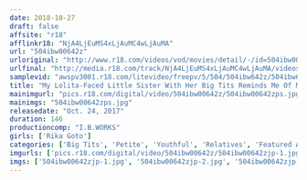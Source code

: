 ```yaml
---
date: 2018-10-27
draft: false
affsite: "r18"
afflinkr18: "NjA4LjEuMS4xLjAuMC4wLjAuMA"
url: "504ibw00642z"
urloriginal: "http://www.r18.com/videos/vod/movies/detail/-/id=504ibw00642z"
urlfinal: "http://media.r18.com/track/NjA4LjEuMS4xLjAuMC4wLjAuMA/videos/vod/movies/detail/-/id=504ibw00642z"
samplevid: "awspv3001.r18.com/litevideo/freepv/5/504/504ibw642z/504ibw642z_dmb_w.mp4"
title: "My Lolita-Faced Little Sister With Her Big Tits Reminds Me Of My Mom Rika Goto"
mainimgurl: "pics.r18.com/digital/video/504ibw00642z/504ibw00642zps.jpg"
mainimgs: "504ibw00642zps.jpg"
releasedate: "Oct. 24, 2017"
duration: 146
productioncomp: "I.B.WORKS"
girls: ['Rika Goto']
categories: ['Big Tits', 'Petite', 'Youthful', 'Relatives', 'Featured Actress', 'Sister', 'Creampie', 'Hi-Def']
imgurls: ['pics.r18.com/digital/video/504ibw00642z/504ibw00642zjp-1.jpg', 'pics.r18.com/digital/video/504ibw00642z/504ibw00642zjp-2.jpg', 'pics.r18.com/digital/video/504ibw00642z/504ibw00642zjp-3.jpg', 'pics.r18.com/digital/video/504ibw00642z/504ibw00642zjp-4.jpg', 'pics.r18.com/digital/video/504ibw00642z/504ibw00642zjp-5.jpg', 'pics.r18.com/digital/video/504ibw00642z/504ibw00642zjp-6.jpg', 'pics.r18.com/digital/video/504ibw00642z/504ibw00642zjp-7.jpg', 'pics.r18.com/digital/video/504ibw00642z/504ibw00642zjp-8.jpg', 'pics.r18.com/digital/video/504ibw00642z/504ibw00642zjp-9.jpg', 'pics.r18.com/digital/video/504ibw00642z/504ibw00642zjp-10.jpg', 'pics.r18.com/digital/video/504ibw00642z/504ibw00642zjp-11.jpg', 'pics.r18.com/digital/video/504ibw00642z/504ibw00642zjp-12.jpg', 'pics.r18.com/digital/video/504ibw00642z/504ibw00642zjp-13.jpg', 'pics.r18.com/digital/video/504ibw00642z/504ibw00642zjp-14.jpg', 'pics.r18.com/digital/video/504ibw00642z/504ibw00642zjp-15.jpg', 'pics.r18.com/digital/video/504ibw00642z/504ibw00642zjp-16.jpg', 'pics.r18.com/digital/video/504ibw00642z/504ibw00642zjp-17.jpg', 'pics.r18.com/digital/video/504ibw00642z/504ibw00642zjp-18.jpg', 'pics.r18.com/digital/video/504ibw00642z/504ibw00642zjp-19.jpg', 'pics.r18.com/digital/video/504ibw00642z/504ibw00642zjp-20.jpg']
imgs: ['504ibw00642zjp-1.jpg', '504ibw00642zjp-2.jpg', '504ibw00642zjp-3.jpg', '504ibw00642zjp-4.jpg', '504ibw00642zjp-5.jpg', '504ibw00642zjp-6.jpg', '504ibw00642zjp-7.jpg', '504ibw00642zjp-8.jpg', '504ibw00642zjp-9.jpg', '504ibw00642zjp-10.jpg', '504ibw00642zjp-11.jpg', '504ibw00642zjp-12.jpg', '504ibw00642zjp-13.jpg', '504ibw00642zjp-14.jpg', '504ibw00642zjp-15.jpg', '504ibw00642zjp-16.jpg', '504ibw00642zjp-17.jpg', '504ibw00642zjp-18.jpg', '504ibw00642zjp-19.jpg', '504ibw00642zjp-20.jpg']
---
```

